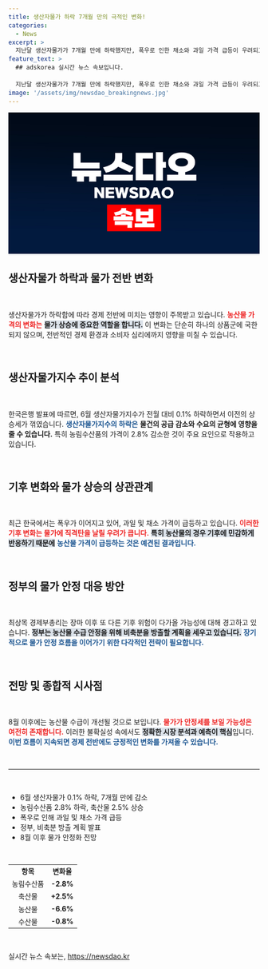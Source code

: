 ```yaml
---
title: 생산자물가 하락 7개월 만의 극적인 변화!
categories:
  - News
excerpt: >
  지난달 생산자물가가 7개월 만에 하락했지만, 폭우로 인한 채소와 과일 가격 급등이 우려되고 있습니다. 기후 변화로 7월 물가가 다시 오를 가능성도 제기되며, 정부는 비축분 방출 계획을 밝혔습니다.
feature_text: >
  ## adskorea 실시간 뉴스 속보입니다.

  지난달 생산자물가가 7개월 만에 하락했지만, 폭우로 인한 채소와 과일 가격 급등이 우려되고 있습니다. 기후 변화로 7월 물가가 다시 오를 가능성도 제기되며, 정부는 비축분 방출 계획을 밝혔습니다.
image: '/assets/img/newsdao_breakingnews.jpg'
---
```


<p><img src="/assets/img/newsdao_breakingnews.jpg" alt="adskorea 속보" /></p>

<h2 data-ke-size="size26">생산자물가 하락과 물가 전반 변화</h2>

<p data-ke-size="size16">&nbsp;</p>

<p>생산자물가가 하락함에 따라 경제 전반에 미치는 영향이 주목받고 있습니다. <b><span style="color: #ee2323;">농산물 가격의 변화는</span></b> <b><span style="background-color: #21538527;">물가 상승에 중요한 역할을 합니다.</span></b> 이 변화는 단순히 하나의 상품군에 국한되지 않으며, 전반적인 경제 환경과 소비자 심리에까지 영향을 미칠 수 있습니다. </p>

<p data-ke-size="size16">&nbsp;</p>

<h2 data-ke-size="size26">생산자물가지수 추이 분석</h2>

<p data-ke-size="size16">&nbsp;</p>

<p>한국은행 발표에 따르면, 6월 생산자물가지수가 전월 대비 0.1% 하락하면서 이전의 상승세가 꺾였습니다. <b><span style="color: #1a5490;">생산자물가지수의 하락은</span></b> <b><span style="ee2323;">물건의 공급 감소와 수요의 균형에 영향을 줄 수 있습니다.</span></b> 특히 농림수산품의 가격이 2.8% 감소한 것이 주요 요인으로 작용하고 있습니다. </p>

<p data-ke-size="size16">&nbsp;</p>

<h2 data-ke-size="size26">기후 변화와 물가 상승의 상관관계</h2>

<p data-ke-size="size16">&nbsp;</p>

<p>최근 한국에서는 폭우가 이어지고 있어, 과일 및 채소 가격이 급등하고 있습니다. <b><span style="color: #ee2323;">이러한 기후 변화는 물가에 직격탄을 날릴 우려가 큽니다.</span></b> <b><span style="background-color: #21538527;">특히 농산물의 경우 기후에 민감하게 반응하기 때문에</span></b> <b><span style="color: #1a5490;">농산물 가격이 급등하는 것은 예견된 결과입니다.</span></b></p>

<p data-ke-size="size16">&nbsp;</p>

<h2 data-ke-size="size26">정부의 물가 안정 대응 방안</h2>

<p data-ke-size="size16">&nbsp;</p>

<p>최상목 경제부총리는 장마 이후 또 다른 기후 위험이 다가올 가능성에 대해 경고하고 있습니다. <b><span style="background-color: #21538527;">정부는 농산물 수급 안정을 위해 비축분을 방출할 계획을 세우고 있습니다.</span></b> <b><span style="color: #1a5490;">장기적으로 물가 안정 흐름을 이어가기 위한 다각적인 전략이 필요합니다.</span></b></p>

<p data-ke-size="size16">&nbsp;</p>

<h2 data-ke-size="size26">전망 및 종합적 시사점</h2>

<p data-ke-size="size16">&nbsp;</p>

<p>8월 이후에는 농산물 수급이 개선될 것으로 보입니다. <b><span style="color: #ee2323;">물가가 안정세를 보일 가능성은 여전히 존재합니다.</span></b> 이러한 불확실성 속에서도 <b><span style="background-color: #21538527;">정확한 시장 분석과 예측이 핵심</span></b>입니다. <b><span style="color: #1a5490;">이번 흐름이 지속되면 경제 전반에도 긍정적인 변화를 가져올 수 있습니다.</span></b></p>

<p data-ke-size="size16">&nbsp;</p>

<hr />

<p data-ke-size="size16">&nbsp;</p>

<ul>
   <li>6월 생산자물가 0.1% 하락, 7개월 만에 감소</li>
   <li>농림수산품 2.8% 하락, 축산물 2.5% 상승</li>
   <li>폭우로 인해 과일 및 채소 가격 급등</li>
   <li>정부, 비축분 방출 계획 발표</li>
   <li>8월 이후 물가 안정화 전망</li>
</ul>

<p data-ke-size="size16">&nbsp;</p>

<table>
    <tr>
        <td style="text-align: center; height: 17px;"><b>항목</b></td>
        <td style="text-align: center; height: 17px;"><b>변화율</b></td>
    </tr>
    <tr>
        <td style="text-align: center; height: 17px;">농림수산품</td>
        <td style="text-align: center; height: 17px;"><b>-2.8%</b></td>
    </tr>
    <tr>
        <td style="text-align: center; height: 17px;">축산물</td>
        <td style="text-align: center; height: 17px;"><b>+2.5%</b></td>
    </tr>
    <tr>
        <td style="text-align: center; height: 17px;">농산물</td>
        <td style="text-align: center; height: 17px;"><b>-6.6%</b></td>
    </tr>
    <tr>
        <td style="text-align: center; height: 17px;">수산물</td>
        <td style="text-align: center; height: 17px;"><b>-0.8%</b></td>
    </tr>
</table>

<p data-ke-size="size16">&nbsp;</p>
실시간 뉴스 속보는, <a href="https://newsdao.kr" rel="dofollow">https://newsdao.kr</a>


